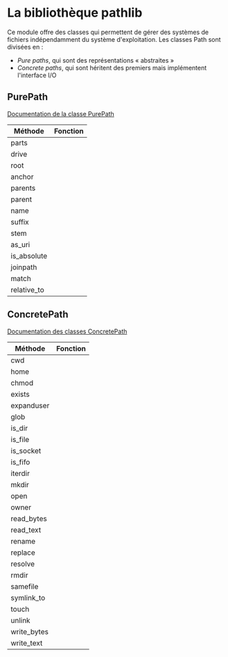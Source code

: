 # La bibliothèque pathlib


Ce module offre des classes qui permettent de gérer des systèmes de fichiers indépendamment du système d'exploitation. Les classes Path sont divisées en :

* _Pure paths_, qui sont des représentations « abstraites »
* _Concrete paths_, qui sont héritent des premiers mais implémentent l'interface I/O

## PurePath

[Documentation de la classe PurePath](https://docs.python.org/3/library/pathlib.html#pure-paths)

Méthode | Fonction
------- | --------
parts | 
drive | 
root | 
anchor | 
parents | 
parent | 
name | 
suffix | 
stem | 
as_uri | 
is_absolute | 
joinpath | 
match | 
relative_to | 


## ConcretePath

[Documentation des classes ConcretePath](https://docs.python.org/3/library/pathlib.html#concrete-paths)

Méthode | Fonction
------- | --------
cwd | 
home | 
chmod | 
exists | 
expanduser | 
glob | 
is_dir | 
is_file | 
is_socket | 
is_fifo | 
iterdir | 
mkdir | 
open | 
owner | 
read_bytes | 
read_text | 
rename | 
replace | 
resolve |
rmdir |
samefile |
symlink_to |
touch |
unlink |
write_bytes |
write_text |

